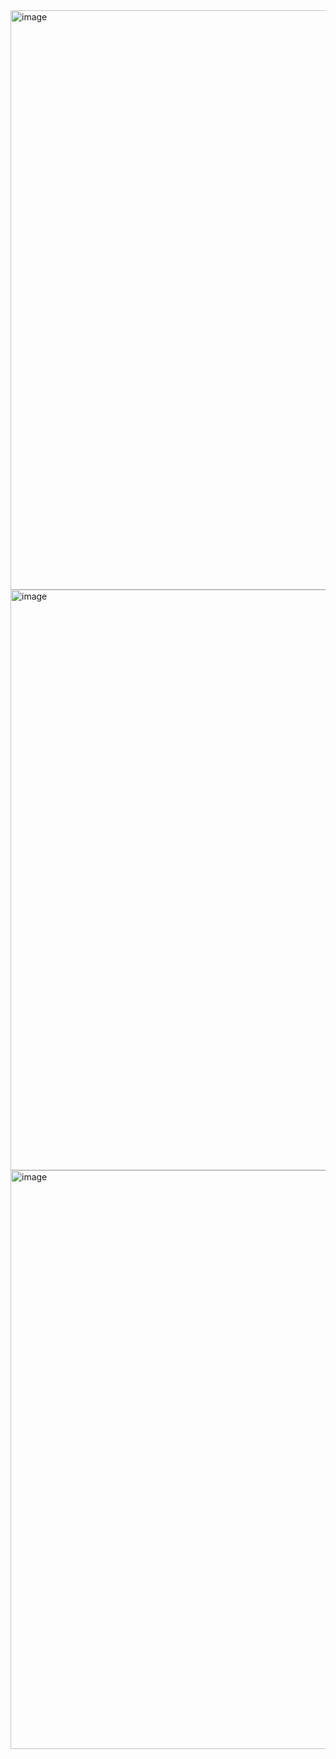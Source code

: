 <img width="1918" height="927" alt="image" src="https://github.com/user-attachments/assets/4ef1ac61-b249-468a-83a2-9eb0d5f576c2" />
<img width="1919" height="929" alt="image" src="https://github.com/user-attachments/assets/5901fbfe-54ce-4ce0-aa38-6e6756499fbe" />
<img width="1919" height="926" alt="image" src="https://github.com/user-attachments/assets/98b6191e-911d-4b43-8445-ddb6e647166a" />
